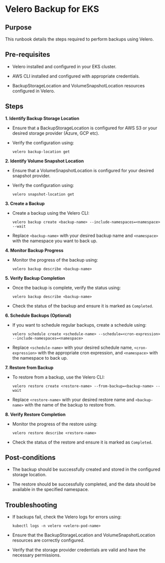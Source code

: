 
# Velero Backup for EKS

## Purpose

This runbook details the steps required to perform backups using Velero.

## Pre-requisites

-   Velero installed and configured in your EKS cluster.
    
-   AWS CLI installed and configured with appropriate credentials.
    
-   BackupStorageLocation and VolumeSnapshotLocation resources configured in Velero.
    

## Steps

**1. Identify Backup Storage Location**

-   Ensure that a BackupStorageLocation is configured for AWS S3 or your desired storage provider (Azure, GCP etc).
    
-   Verify the configuration using:
    

    
    ```
    velero backup-location get
    
    ```
    

**2. Identify Volume Snapshot Location**

-   Ensure that a VolumeSnapshotLocation is configured for your desired snapshot provider.
    
-   Verify the configuration using:
    
    ```
    velero snapshot-location get
    
    ```

**3. Create a Backup**

-   Create a backup using the Velero CLI:
    
    ```
    velero backup create <backup-name> --include-namespaces=<namespace> --wait
    
    ```
    
-   Replace `<backup-name>`  with your desired backup name and `<namespace>`  with the namespace you want to back up.
    

**4. Monitor Backup Progress**

-   Monitor the progress of the backup using:
    
    ```
    velero backup describe <backup-name>
    
    ```

**5. Verify Backup Completion**

-   Once the backup is complete, verify the status using:
    
    ```
    velero backup describe <backup-name>
    
    ```
    
-   Check the status of the backup and ensure it is marked as `Completed`.
    

**6. Schedule Backups (Optional)**

-   If you want to schedule regular backups, create a schedule using:
    

    ```
    velero schedule create <schedule-name> --schedule=<cron-expression> --include-namespaces=<namespace>
    
    ```
    
-   Replace `<schedule-name>`  with your desired schedule name, `<cron-expression>`  with the appropriate cron expression, and `<namespace>`  with the namespace to back up.
    

**7. Restore from Backup**

-   To restore from a backup, use the Velero CLI:
    

    
    ```
    velero restore create <restore-name> --from-backup=<backup-name> --wait
    
    ```
    
-   Replace `<restore-name>`  with your desired restore name and `<backup-name>`  with the name of the backup to restore from.
    

**8. Verify Restore Completion**

-   Monitor the progress of the restore using:
    

    
    ```
    velero restore describe <restore-name>
    
    ```
    
-   Check the status of the restore and ensure it is marked as `Completed`.
    
## Post-conditions

-   The backup should be successfully created and stored in the configured storage location.
    
-   The restore should be successfully completed, and the data should be available in the specified namespace.
    

## Troubleshooting

-   If backups fail, check the Velero logs for errors using:
    
   
    ```
    kubectl logs -n velero <velero-pod-name>
    
    ```
    
-   Ensure that the BackupStorageLocation and VolumeSnapshotLocation resources are correctly configured.
    
-   Verify that the storage provider credentials are valid and have the necessary permissions.